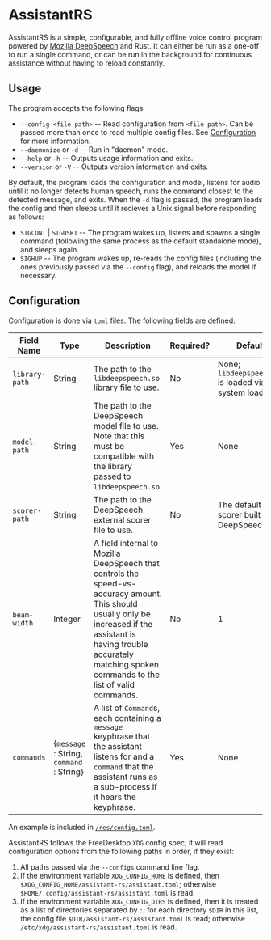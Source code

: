 # AssistantRS

AssistantRS is a simple, configurable, and fully offline voice control program powered by [Mozilla DeepSpeech](https://github.com/mozilla/DeepSpeech) and Rust. It can either be run as a one-off to run a single command, or can be run in the background for continuous assistance without having to reload constantly.


## Usage

The program accepts the following flags:

*  `--config <file path>` -- Read configuration from `<file path>`. Can be passed more than once to read multiple config files. See [Configuration](#Configuration) for more information.
*  `--daemonize` or `-d` -- Run in "daemon" mode. 
*  `--help` or `-h`  -- Outputs usage information and exits. 
*  `--version` or `-V` -- Outputs version information and exits.

By default, the program loads the configuration and model, listens for audio until it no longer detects human speech, runs the command closest to the detected message, and exits.
When the `-d` flag is passed, the program loads the config and then sleeps until it recieves a Unix signal before responding as follows:

*  `SIGCONT` | `SIGUSR1` -- The program wakes up, listens and spawns a single command (following the same process as the default standalone mode), and sleeps again.
*  `SIGHUP` -- The program wakes up, re-reads the config files (including the ones previously passed via the `--config` flag), and reloads the model if necessary. 



## Configuration

Configuration is done via `toml` files. The following fields are defined:

| Field Name     | Type                                     | Description                                                                                                                                                                                                                    | Required? | Default                                                   |
| -------------- | ---------------------------------------- | ------------------------------------------------------------------------------------------------------------------------------------------------------------------------------------------------------------------------------ | --------- | --------------------------------------------------------- |
| `library-path` | String                                   | The path to the `libdeepspeech.so` library file to use.                                                                                                                                                                        | No        | None; `libdeepspeech.so` is loaded via the system loader. |
| `model-path`   | String                                   | The path to the DeepSpeech model file to use. Note that this must be compatible with the library passed to `libdeepspeech.so`.                                                                                                 | Yes       | None                                                      |
| `scorer-path`  | String                                   | The path to the DeepSpeech external scorer file to use.                                                                                                                                                                        | No        | The default scorer built in to DeepSpeech.                |
| `beam-width`   | Integer                                  | A field internal to Mozilla DeepSpeech that controls the speed-vs-accuracy amount. This should usually only be increased if the assistant is having trouble accurately matching spoken commands to the list of valid commands. | No        | 1                                                         |
| `commands`     | {`message` : String, `command` : String} | A list of `Command`s, each containing a `message` keyphrase that the assistant listens for and a `command` that the assistant runs as a sub-process if it hears the keyphrase.                                                 | Yes       | None                                                      |

An example is included in [`/res/config.toml`](/res/config.toml).

AssistantRS follows the FreeDesktop `XDG` config spec; it will read configuration options from the following paths in order, if they exist:

1. All paths passed via the `--configs` command line flag.
2. If the environment variable `XDG_CONFIG_HOME` is defined, then `$XDG_CONFIG_HOME/assistant-rs/assistant.toml`; otherwise `$HOME/.config/assistant-rs/assistant.toml` is read.
3. If the environment variable `XDG_CONFIG_DIRS` is defined, then it is treated as a list of directories separated by `:`; for each directory `$DIR` in this list, the config file `$DIR/assistant-rs/assistant.toml` is read; otherwise `/etc/xdg/assistant-rs/assistant.toml` is read. 
